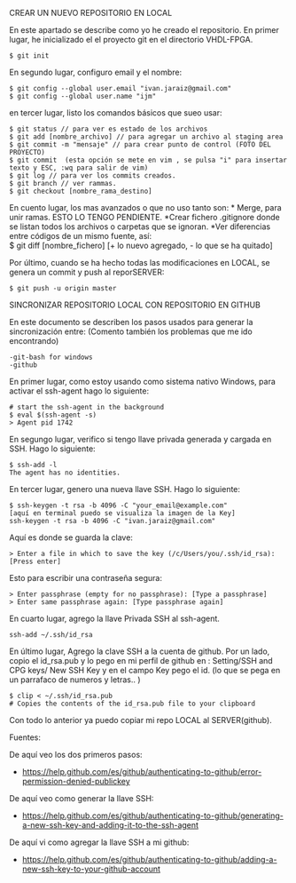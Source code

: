 CREAR UN NUEVO REPOSITORIO EN LOCAL

En este apartado se describe como yo he creado el repositorio. 
En primer lugar, he inicializado el el proyecto git en el directorio VHDL-FPGA. 

	$ git init

En segundo lugar, configuro email y el nombre: 

	$ git config --global user.email "ivan.jaraiz@gmail.com"
	$ git config --global user.name "ijm"

en tercer lugar, listo los comandos básicos que sueo usar: 

	$ git status // para ver es estado de los archivos
	$ git add [nombre_archivo] // para agregar un archivo al staging area
	$ git commit -m "mensaje" // para crear punto de control (FOTO DEL PROYECTO)
	$ git commit  (esta opción se mete en vim , se pulsa "i" para insertar texto y ESC, :wq para salir de vim)
	$ git log // para ver los commits creados. 
	$ git branch // ver rammas. 
	$ git checkout [nombre_rama_destino]
	
En cuento lugar, los mas avanzados o que no uso tanto son: 
	* Merge, para unir ramas. ESTO LO TENGO PENDIENTE. 
	*Crear fichero .gitignore donde se listan todos los archivos o carpetas que se ignoran. 
	*Ver diferencias entre códigos de un mismo fuente, así:  
			$ git diff [nombre_fichero] [+ lo nuevo agregado, - lo que se ha quitado]
			
			
Por último, cuando se ha hecho todas las modificaciones en LOCAL, se genera un commit y push al reporSERVER: 

	$ git push -u origin master	
	
	

	
SINCRONIZAR REPOSITORIO LOCAL CON REPOSITORIO EN GITHUB

En este documento se describen los pasos usados para generar la sincronización entre:
(Comento también los problemas que me ido encontrando)
 
	-git-bash for windows
	-github
	
En primer lugar, como estoy usando como sistema nativo Windows, para activar el ssh-agent hago lo siguiente: 

	# start the ssh-agent in the background
	$ eval $(ssh-agent -s)
	> Agent pid 1742

En segungo lugar, verifico si tengo llave privada generada y cargada en SSH. Hago lo siguiente: 

	$ ssh-add -l
	The agent has no identities.

En tercer lugar, genero una nueva llave SSH. Hago lo siguiente: 

	$ ssh-keygen -t rsa -b 4096 -C "your_email@example.com"
	[aquí en terminal puedo se visualiza la imagen de la Key]
	ssh-keygen -t rsa -b 4096 -C "ivan.jaraiz@gmail.com"

	
Aquí es donde se guarda la clave: 
	
	> Enter a file in which to save the key (/c/Users/you/.ssh/id_rsa):[Press enter]
	
Esto para escribir una contraseña segura: 
	
	> Enter passphrase (empty for no passphrase): [Type a passphrase]
	> Enter same passphrase again: [Type passphrase again]
	

En cuarto lugar, agrego la llave Privada SSH al ssh-agent. 
	
	ssh-add ~/.ssh/id_rsa

En último lugar, Agrego la clave SSH a la cuenta de github. Por un lado, copio el id_rsa.pub y 
lo pego en mi perfil de github en : Setting/SSH and CPG keys/ New SSH Key y en el campo Key pego
el id. (lo que se pega en un parrafaco de numeros y letras.. )
	
	
	$ clip < ~/.ssh/id_rsa.pub
	# Copies the contents of the id_rsa.pub file to your clipboard



Con todo lo anterior ya puedo copiar mi repo LOCAL  al SERVER(github). 




Fuentes: 

De aquí veo los dos primeros pasos: 

* https://help.github.com/es/github/authenticating-to-github/error-permission-denied-publickey

De aquí veo como generar la llave SSH: 

* https://help.github.com/es/github/authenticating-to-github/generating-a-new-ssh-key-and-adding-it-to-the-ssh-agent

De aquí vi como agregar la llave SSH a mi github: 

* https://help.github.com/es/github/authenticating-to-github/adding-a-new-ssh-key-to-your-github-account


